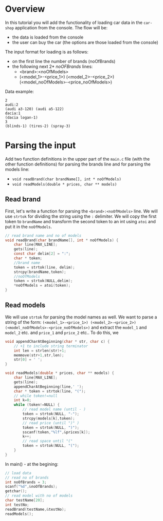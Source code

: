 # Overview
In this tutorial you will add the functionality of loading car data in the `car-shop` application from the console. The flow will be:
* the data is loaded from the console
* the user can buy the car (the options are those loaded from the console)


The input format for loading is as follows:
* on the first line the number of brands (noOfBrands)
* the following next 2* _noOFBrands_ lines:
    * \<brand\>:\<noOfModels\>
    * (<model_1>-<price_1>) (<model_2>-<price_2>)    (<model_noOfModels>-<price_noOfModels>)

Data example:
```
2
audi:2
(audi a3-120) (audi a5-122) 
dacia:1
(dacia logan-1)
3
(blinds-1) (tires-2) (spray-3)
```

# Parsing the input

Add two function definitions in the upper part of the `main.c` file (with the other function definitions) for parsing the brands line and for parsing the models line:
* `void readBrand(char brandName[], int * noOfModels)`
* `void readModels(double * prices, char ** models)`

## Read brand

First, let's write a function for parsing the `<brand>:<noOfModels>` line. We will use `strtok` for dividing the string using the `:` delimiter. We will copy the first token to `brandName` and transform the second token to an int using `atoi` and put it in the `noOfModels`.

```c
// read brand name and no of models
void readBrand(char brandName[], int * noOfModels) {
    char line[MAX_LINE];
    gets(line);
    const char delim[2] = ":";
    char * token;
    //brand name
    token = strtok(line, delim);
    strcpy(brandName,token);
    //noOfModels
    token = strtok(NULL,delim);
    *noOfModels = atoi(token);
}
```
## Read models

We will use `strtok` for parsing the model names as well. We want to parse a string of the form: `(<model_1>-<price_1>) (<model_2>-<price_2>)    (<model_noOfModels>-<price_noOfModels>)` and extract the `model_1` and `model_2` etc. and `price_1` and `price_2` etc.. To do this, we 

```c
void appendCharAtBeginning(char * str, char c) {
    // +1 to include string terminator
    int len = strlen(str)+1;
    memmove(str+1,str,len);
    str[0] = ' ';
}

void readModels(double * prices, char ** models) {
    char line[MAX_LINE];
    gets(line);
    appendCharAtBeginning(line,' ');
    char * token = strtok(line, "(");
    // while token!=null
    int k=0;
    while (token!=NULL) {
        // read model name (until - )
        token = strtok(NULL, "-");
        strcpy(models[k],token);
        // read price (until ")" )
        token = strtok(NULL, ")");
        sscanf(token,"%lf",&prices[k]);
        k++;
        // read space until "("
        token = strtok(NULL, "(");
    }
}
```

In main() - at the begining:
```c
// load data
// read no of brands
int noOfBrands = 3;
scanf("%d",&noOfBrands);
getchar();
// read model with no of models
char testName[20];
int testNo;
readBrand(testName,&testNo);
readModels();
```
